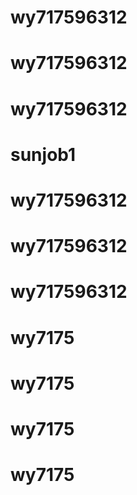 # wy717596312
# wy717596312
# wy717596312
# sunjob1
# wy717596312
# wy717596312
# wy717596312
# wy7175
# wy7175
# wy7175
# wy7175

